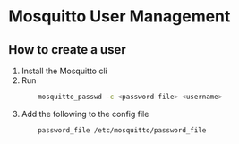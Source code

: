 # Mosquitto User Management

## How to create a user
1. Install the Mosquitto cli
2. Run
	```sh
		mosquitto_passwd -c <password file> <username>
	```
3. Add the following to the config file
	```
		password_file /etc/mosquitto/password_file
	````